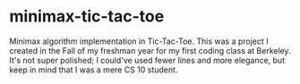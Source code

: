 # minimax-tic-tac-toe
Minimax algorithm implementation in Tic-Tac-Toe. This was a project I created in the Fall of my freshman year for my first coding class at Berkeley. It's not super polished; I could've used fewer lines and more elegance, but keep in mind that I was a mere CS 10 student. 
